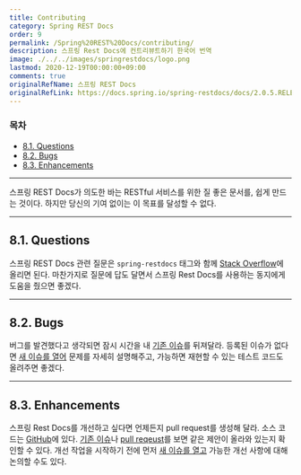 ```yaml
---
title: Contributing
category: Spring REST Docs
order: 9
permalink: /Spring%20REST%20Docs/contributing/
description: 스프링 Rest Docs에 컨트리뷰트하기 한국어 번역
image: ./../../images/springrestdocs/logo.png
lastmod: 2020-12-19T00:00:00+09:00
comments: true
originalRefName: 스프링 REST Docs
originalRefLink: https://docs.spring.io/spring-restdocs/docs/2.0.5.RELEASE/reference/html5/#contributing
---
```


### 목차

- [8.1. Questions](#81-questions)
- [8.2. Bugs](#82-bugs)
- [8.3. Enhancements](#83-enhancements)

---

스프링 REST Docs가 의도한 바는 RESTful 서비스를 위한 질 좋은 문서를, 쉽게 만드는 것이다. 하지만 당신의 기여 없이는 이 목표를 달성할 수 없다.

---

## 8.1. Questions

스프링 REST Docs 관련 질문은 `spring-restdocs` 태그와 함께 [Stack Overflow](https://stackoverflow.com/)에 올리면 된다. 마찬가지로 질문에 답도 달면서 스프링 Rest Docs를 사용하는 동지에게 도움을 줬으면 좋겠다.

---

## 8.2. Bugs

버그를 발견했다고 생각되면 잠시 시간을 내 [기존 이슈](https://github.com/spring-projects/spring-restdocs/issues?q=is%3Aissue)를 뒤져달라. 등록된 이슈가 없다면 [새 이슈를 열어](https://github.com/spring-projects/spring-restdocs/issues/new) 문제를 자세히 설명해주고, 가능하면 재현할 수 있는 테스트 코드도 올려주면 좋겠다.

---

## 8.3. Enhancements

스프링 Rest Docs를 개선하고 싶다면 언제든지 pull request를 생성해 달라. 소스 코드는 [GitHub](https://github.com/spring-projects/spring-restdocs)에 있다. [기존 이슈](https://github.com/spring-projects/spring-restdocs/issues?q=is%3Aissue)나 [pull reqeust](https://github.com/spring-projects/spring-restdocs/pulls?q=is%3Apr)를 보면 같은 제안이 올라와 있는지 확인할 수 있다. 개선 작업을 시작하기 전에 먼저 [새 이슈를 열고](https://github.com/spring-projects/spring-restdocs/issues/new) 가능한 개선 사항에 대해 논의할 수도 있다.